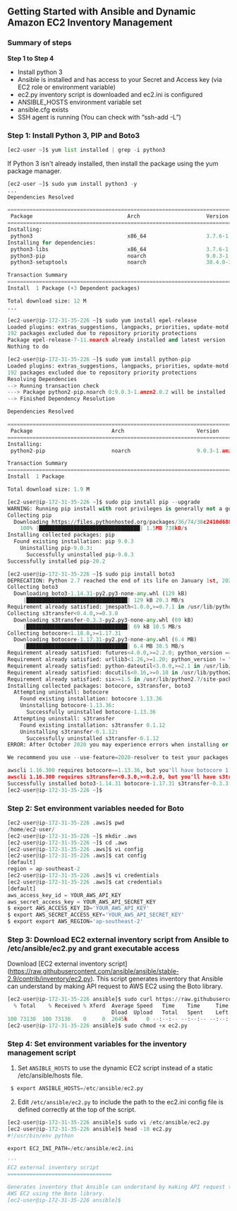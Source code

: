 ## Getting Started with Ansible and Dynamic Amazon EC2 Inventory Management

### Summary of steps
**Step 1 to Step 4**
- Install python 3
- Ansible is installed and has access to your Secret and Access key (via EC2 role or environment variable)
- ec2.py inventory script is downloaded and ec2.ini is configured
- ANSIBLE_HOSTS environment variable set
- ansible.cfg exists
- SSH agent is running (You can check with “ssh-add -L”)

### Step 1: Install Python 3, PIP and Boto3
```python
[ec2-user ~]$ yum list installed | grep -i python3
```
If Python 3 isn't already installed, then install the package using the yum package manager.
```python
[ec2-user ~]$ sudo yum install python3 -y
...
Dependencies Resolved

=========================================================================================================================================
 Package                              Arch                     Version                                Repository                    Size
=========================================================================================================================================
Installing:
 python3                              x86_64                   3.7.6-1.amzn2.0.1                      amzn2-core                    71 k
Installing for dependencies:
 python3-libs                         x86_64                   3.7.6-1.amzn2.0.1                      amzn2-core                   9.1 M
 python3-pip                          noarch                   9.0.3-1.amzn2.0.2                      amzn2-core                   1.9 M
 python3-setuptools                   noarch                   38.4.0-3.amzn2.0.6                     amzn2-core                   617 k

Transaction Summary
=========================================================================================================================================
Install  1 Package (+3 Dependent packages)

Total download size: 12 M
...
```
```python
[ec2-user@ip-172-31-35-226 ~]$ sudo yum install epel-release
Loaded plugins: extras_suggestions, langpacks, priorities, update-motd
192 packages excluded due to repository priority protections
Package epel-release-7-11.noarch already installed and latest version
Nothing to do
```

```python
[ec2-user@ip-172-31-35-226 ~]$ sudo yum install python-pip
Loaded plugins: extras_suggestions, langpacks, priorities, update-motd
192 packages excluded due to repository priority protections
Resolving Dependencies
--> Running transaction check
---> Package python2-pip.noarch 0:9.0.3-1.amzn2.0.2 will be installed
--> Finished Dependency Resolution

Dependencies Resolved

=========================================================================================================================================
 Package                         Arch                       Version                                 Repository                      Size
=========================================================================================================================================
Installing:
 python2-pip                     noarch                     9.0.3-1.amzn2.0.2                       amzn2-core                     1.9 M

Transaction Summary
=========================================================================================================================================
Install  1 Package

Total download size: 1.9 M
```
```python
[ec2-user@ip-172-31-35-226 ~]$ sudo pip install pip --upgrade
WARNING: Running pip install with root privileges is generally not a good idea. Try `pip install --user` instead.
Collecting pip
  Downloading https://files.pythonhosted.org/packages/36/74/38c2410d688ac7b48afa07d413674afc1f903c1c1f854de51dc8eb2367a5/pip-20.2-py2.py3-none-any.whl (1.5MB)
    100% |████████████████████████████████| 1.5MB 738kB/s
Installing collected packages: pip
  Found existing installation: pip 9.0.3
    Uninstalling pip-9.0.3:
      Successfully uninstalled pip-9.0.3
Successfully installed pip-20.2
```
```python
[ec2-user@ip-172-31-35-226 ~]$ sudo pip install boto3
DEPRECATION: Python 2.7 reached the end of its life on January 1st, 2020. Please upgrade your Python as Python 2.7 is no longer maintained. pip 21.0 will drop support for Python 2.7 in January 2021. More details about Python 2 support in pip can be found at https://pip.pypa.io/en/latest/development/release-process/#python-2-support
Collecting boto3
  Downloading boto3-1.14.31-py2.py3-none-any.whl (129 kB)
     |████████████████████████████████| 129 kB 20.3 MB/s
Requirement already satisfied: jmespath<1.0.0,>=0.7.1 in /usr/lib/python2.7/site-packages (from boto3) (0.9.3)
Collecting s3transfer<0.4.0,>=0.3.0
  Downloading s3transfer-0.3.3-py2.py3-none-any.whl (69 kB)
     |████████████████████████████████| 69 kB 10.5 MB/s
Collecting botocore<1.18.0,>=1.17.31
  Downloading botocore-1.17.31-py2.py3-none-any.whl (6.4 MB)
     |████████████████████████████████| 6.4 MB 30.5 MB/s
Requirement already satisfied: futures<4.0.0,>=2.2.0; python_version == "2.7" in /usr/lib/python2.7/site-packages (from s3transfer<0.4.0,>=0.3.0->boto3) (3.0.5)
Requirement already satisfied: urllib3<1.26,>=1.20; python_version != "3.4" in /usr/lib/python2.7/site-packages (from botocore<1.18.0,>=1.17.31->boto3) (1.25.7)
Requirement already satisfied: python-dateutil<3.0.0,>=2.1 in /usr/lib/python2.7/site-packages (from botocore<1.18.0,>=1.17.31->boto3) (2.6.0)
Requirement already satisfied: docutils<0.16,>=0.10 in /usr/lib/python2.7/site-packages (from botocore<1.18.0,>=1.17.31->boto3) (0.12)
Requirement already satisfied: six>=1.5 in /usr/lib/python2.7/site-packages (from python-dateutil<3.0.0,>=2.1->botocore<1.18.0,>=1.17.31->boto3) (1.9.0)
Installing collected packages: botocore, s3transfer, boto3
  Attempting uninstall: botocore
    Found existing installation: botocore 1.13.36
    Uninstalling botocore-1.13.36:
      Successfully uninstalled botocore-1.13.36
  Attempting uninstall: s3transfer
    Found existing installation: s3transfer 0.1.12
    Uninstalling s3transfer-0.1.12:
      Successfully uninstalled s3transfer-0.1.12
ERROR: After October 2020 you may experience errors when installing or updating packages. This is because pip will change the way that it resolves dependency conflicts.

We recommend you use --use-feature=2020-resolver to test your packages with the new resolver before it becomes the default.

awscli 1.16.300 requires botocore==1.13.36, but you'll have botocore 1.17.31 which is incompatible.
awscli 1.16.300 requires s3transfer<0.3.0,>=0.2.0, but you'll have s3transfer 0.3.3 which is incompatible.
Successfully installed boto3-1.14.31 botocore-1.17.31 s3transfer-0.3.3
[ec2-user@ip-172-31-35-226 ~]$
```
### Step 2: Set environment variables needed for Boto

```python
[ec2-user@ip-172-31-35-226 .aws]$ pwd
/home/ec2-user/
[ec2-user@ip-172-31-35-226 ~]$ mkdir .aws
[ec2-user@ip-172-31-35-226 ~]$ cd .aws
[ec2-user@ip-172-31-35-226 .aws]$ vi config
[ec2-user@ip-172-31-35-226 .aws]$ cat config
[default]
region = ap-southeast-2
[ec2-user@ip-172-31-35-226 .aws]$ vi credentials
[ec2-user@ip-172-31-35-226 .aws]$ cat credentials
[default]
aws_access_key_id = YOUR_AWS_API_KEY
aws_secret_access_key = YOUR_AWS_API_SECRET_KEY
$ export AWS_ACCESS_KEY_ID='YOUR_AWS_API_KEY'
$ export AWS_SECRET_ACCESS_KEY='YOUR_AWS_API_SECRET_KEY'
$ export export AWS_REGION='ap-southeast-2'
```
### Step 3: Download EC2 external inventory script from Ansible to /etc/ansible/ec2.py and grant executable access
Download [EC2 external inventory script] (https://raw.githubusercontent.com/ansible/ansible/stable-2.9/contrib/inventory/ec2.py).
This script generates inventory that Ansible can understand by making API request to AWS EC2 using the Boto library.

```python
[ec2-user@ip-172-31-35-226 ansible]$ sudo curl https://raw.githubusercontent.com/ansible/ansible/stable-2.9/contrib/inventory/ec2.py --output /etc/ansible/ec2.py
  % Total    % Received % Xferd  Average Speed   Time    Time     Time  Current
                                 Dload  Upload   Total   Spent    Left  Speed
100 73130  100 73130    0     0  2645k      0 --:--:-- --:--:-- --:--:-- 2645k
[ec2-user@ip-172-31-35-226 ansible]$ sudo chmod +x ec2.py
```
### Step 4: Set environment variables for the inventory management script
1. Set `ANSIBLE_HOSTS` to use the dynamic EC2 script instead of a static /etc/ansible/hosts file.
```python
 $ export ANSIBLE_HOSTS=/etc/ansible/ec2.py
```
2. Edit `/etc/ansible/ec2.py` to include the path to the ec2.ini config file is defined correctly at the top of the script.
```python
[ec2-user@ip-172-31-35-226 ansible]$ sudo vi /etc/ansible/ec2.py
[ec2-user@ip-172-31-35-226 ansible]$ head -10 ec2.py
#!/usr/bin/env python

export EC2_INI_PATH=/etc/ansible/ec2.ini

'''
EC2 external inventory script
=================================

Generates inventory that Ansible can understand by making API request to
AWS EC2 using the Boto library.
[ec2-user@ip-172-31-35-226 ansible]$
```


